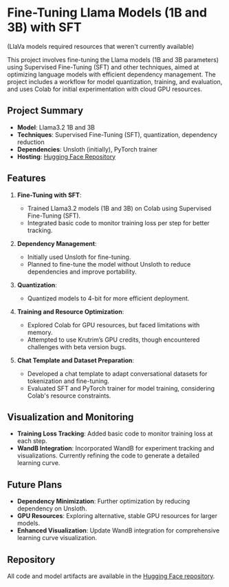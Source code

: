 # Fine-Tuning Llama Models (1B and 3B) with SFT 
(LlaVa models required resources that weren't currently available)

This project involves fine-tuning the Llama models (1B and 3B parameters) using Supervised Fine-Tuning (SFT) and other techniques, aimed at optimizing language models with efficient dependency management. The project includes a workflow for model quantization, training, and evaluation, and uses Colab for initial experimentation with cloud GPU resources.

## Project Summary

- **Model**: Llama3.2 1B and 3B
- **Techniques**: Supervised Fine-Tuning (SFT), quantization, dependency reduction
- **Dependencies**: Unsloth (initially), PyTorch trainer
- **Hosting**: [Hugging Face Repository](https://huggingface.co/SaiAnkith/fine-tuning_Llama_model-Unsloth)

## Features

1. **Fine-Tuning with SFT**:
   - Trained Llama3.2 models (1B and 3B) on Colab using Supervised Fine-Tuning (SFT).
   - Integrated basic code to monitor training loss per step for better tracking.

2. **Dependency Management**:
   - Initially used Unsloth for fine-tuning.
   - Planned to fine-tune the model without Unsloth to reduce dependencies and improve portability.

3. **Quantization**:
   - Quantized models to 4-bit for more efficient deployment.

4. **Training and Resource Optimization**:
   - Explored Colab for GPU resources, but faced limitations with memory.
   - Attempted to use Krutrim’s GPU credits, though encountered challenges with beta version bugs.

5. **Chat Template and Dataset Preparation**:
   - Developed a chat template to adapt conversational datasets for tokenization and fine-tuning.
   - Evaluated SFT and PyTorch trainer for model training, considering Colab's resource constraints.

## Visualization and Monitoring

- **Training Loss Tracking**: Added basic code to monitor training loss at each step.
- **WandB Integration**: Incorporated WandB for experiment tracking and visualizations. Currently refining the code to generate a detailed learning curve.

## Future Plans

- **Dependency Minimization**: Further optimization by reducing dependency on Unsloth.
- **GPU Resources**: Exploring alternative, stable GPU resources for larger models.
- **Enhanced Visualization**: Update WandB integration for comprehensive learning curve visualization.

## Repository

All code and model artifacts are available in the [Hugging Face repository](https://huggingface.co/SaiAnkith/fine-tuning_Llama_model-Unsloth).

